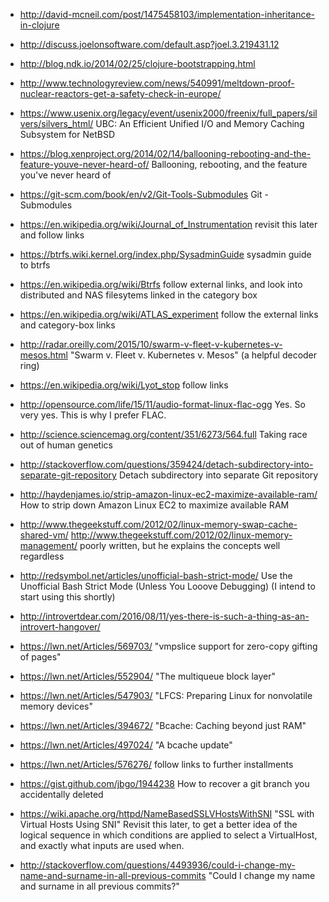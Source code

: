  - http://david-mcneil.com/post/1475458103/implementation-inheritance-in-clojure
 - http://discuss.joelonsoftware.com/default.asp?joel.3.219431.12
 - http://blog.ndk.io/2014/02/25/clojure-bootstrapping.html
 - http://www.technologyreview.com/news/540991/meltdown-proof-nuclear-reactors-get-a-safety-check-in-europe/

 - https://www.usenix.org/legacy/event/usenix2000/freenix/full_papers/silvers/silvers_html/
   UBC: An Efficient Unified I/O and Memory Caching Subsystem for NetBSD

 - https://blog.xenproject.org/2014/02/14/ballooning-rebooting-and-the-feature-youve-never-heard-of/
   Ballooning, rebooting, and the feature you've never heard of

 - https://git-scm.com/book/en/v2/Git-Tools-Submodules
   Git - Submodules

 - https://en.wikipedia.org/wiki/Journal_of_Instrumentation
   revisit this later and follow links

 - https://btrfs.wiki.kernel.org/index.php/SysadminGuide
   sysadmin guide to btrfs

 - https://en.wikipedia.org/wiki/Btrfs
   follow external links, and look into distributed and NAS filesytems linked in the category box

 - https://en.wikipedia.org/wiki/ATLAS_experiment
   follow the external links and category-box links

 - http://radar.oreilly.com/2015/10/swarm-v-fleet-v-kubernetes-v-mesos.html
   "Swarm v. Fleet v. Kubernetes v. Mesos" (a helpful decoder ring)

 - https://en.wikipedia.org/wiki/Lyot_stop
   follow links

 - http://opensource.com/life/15/11/audio-format-linux-flac-ogg
   Yes.  So very yes.  This is why I prefer FLAC.

 - http://science.sciencemag.org/content/351/6273/564.full
   Taking race out of human genetics

 - http://stackoverflow.com/questions/359424/detach-subdirectory-into-separate-git-repository
   Detach subdirectory into separate Git repository

 - http://haydenjames.io/strip-amazon-linux-ec2-maximize-available-ram/
   How to strip down Amazon Linux EC2 to maximize available RAM

 - http://www.thegeekstuff.com/2012/02/linux-memory-swap-cache-shared-vm/
   http://www.thegeekstuff.com/2012/02/linux-memory-management/
   poorly written, but he explains the concepts well regardless

 - http://redsymbol.net/articles/unofficial-bash-strict-mode/
   Use the Unofficial Bash Strict Mode (Unless You Looove Debugging)
   (I intend to start using this shortly)

 - http://introvertdear.com/2016/08/11/yes-there-is-such-a-thing-as-an-introvert-hangover/

 - https://lwn.net/Articles/569703/
   "vmpslice support for zero-copy gifting of pages"

 - https://lwn.net/Articles/552904/
   "The multiqueue block layer"

 - https://lwn.net/Articles/547903/
   "LFCS: Preparing Linux for nonvolatile memory devices"

 - https://lwn.net/Articles/394672/
   "Bcache: Caching beyond just RAM"

 - https://lwn.net/Articles/497024/
   "A bcache update"

 - https://lwn.net/Articles/576276/
   follow links to further installments

 - https://gist.github.com/jbgo/1944238
   How to recover a git branch you accidentally deleted

 - https://wiki.apache.org/httpd/NameBasedSSLVHostsWithSNI
   "SSL with Virtual Hosts Using SNI"
   Revisit this later, to get a better idea of the logical sequence in
   which conditions are applied to select a VirtualHost, and exactly
   what inputs are used when.

 - http://stackoverflow.com/questions/4493936/could-i-change-my-name-and-surname-in-all-previous-commits
   "Could I change my name and surname in all previous commits?"
